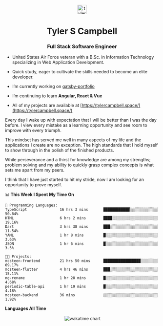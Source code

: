 <p align="center">
<a href="https://linkedin.com/in/tyler-campbell36" target="blank"><img align="center" src="https://cdn.jsdelivr.net/npm/simple-icons@3.0.1/icons/linkedin.svg" alt="tyler-campbell36" height="30" width="30" /></a>
</p>
<h1 align="center">Tyler S Campbell</h1>
<h3 align="center">Full Stack Software Engineer</h3>

* United States Air Force veteran with a B.Sc. in Information Technology specializing in Web Application Development. 

* Quick study, eager to cultivate the skills needed to become an elite developer.

* I’m currently working on [gatsby-portfolio](https://github.com/t36campbell/gatsby-portfolio)

* I’m continuing to learn **Angular, React & Vue**

* All of my projects are available at [https://tylercampbell.space/](https://tylercampbell.space/)

Every day I wake up with expectation that I will be better than I was the day before. I view every mistake as a learning opportunity and see room to improve with every triumph.

This mindset has served me well in many aspects of my life and the applications I create are no exception. The high standards that I hold myself to show through in the polish of the finished products.

While perseverance and a thirst for knowledge are among my strengths; problem solving and my ability to quickly grasp complex concepts is what sets me apart from my peers.

I think that I have just started to hit my stride, now I am looking for an opportunity to prove myself.

<!--START_SECTION:waka-->
📊 **This Week I Spent My Time On** 

```text
💬 Programming Languages: 
TypeScript               16 hrs 3 mins       ████████████░░░░░░░░░░░░░   50.84% 
HTML                     6 hrs 2 mins        ████░░░░░░░░░░░░░░░░░░░░░   19.16% 
Dart                     3 hrs 38 mins       ███░░░░░░░░░░░░░░░░░░░░░░   11.54% 
YAML                     1 hr 8 mins         █░░░░░░░░░░░░░░░░░░░░░░░░   3.63% 
JSON                     1 hr 6 mins         █░░░░░░░░░░░░░░░░░░░░░░░░   3.5%

🐱‍💻 Projects: 
mcsteen-frontend         21 hrs 50 mins      █████████████████░░░░░░░░   69.17% 
mcsteen-flutter          4 hrs 46 mins       ███░░░░░░░░░░░░░░░░░░░░░░   15.11% 
ng-rename                1 hr 28 mins        █░░░░░░░░░░░░░░░░░░░░░░░░   4.68% 
periodic-table-api       1 hr 19 mins        █░░░░░░░░░░░░░░░░░░░░░░░░   4.18% 
mcsteen-backend          36 mins             ░░░░░░░░░░░░░░░░░░░░░░░░░   1.92%

```


<!--END_SECTION:waka-->
**Languages All Time** 
<p align="center">&nbsp;<img align="center" alt="wakatime chart"
src="https://wakatime.com/share/@738aac7f-8868-4bc3-a1df-4c36703ee4b6/f86255e0-cf1e-483e-9ae4-5c0fdb9a56f8.png"/></p>

